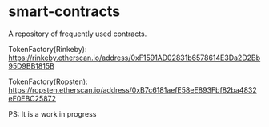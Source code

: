 # smart-contracts
A repository of frequently used contracts.

TokenFactory(Rinkeby): https://rinkeby.etherscan.io/address/0xF1591AD02831b6578614E3Da2D2Bb95D9BB1815B

TokenFactory(Ropsten): https://ropsten.etherscan.io/address/0xB7c6181aefE58eE893Fbf82ba4832eF0EBC25872

PS: It is a work in progress
